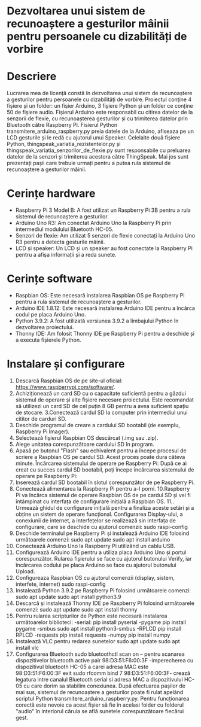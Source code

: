 # Dezvoltarea unui sistem de recunoaștere a gesturilor mâinii pentru persoanele cu dizabilități de vorbire

# Descriere
Lucrarea mea de licență constă în dezvoltarea unui sistem de recunoaștere a gesturilor pentru persoanele cu dizabilități de vorbire.
Proiectul conține 4 fișiere și un folder: un fișier Arduino, 3 fișiere Python și un folder ce conține 50 de fișiere audio. 
Fișierul Arduino este responsabil cu citirea datelor de la senzorii de flexie, cu recunoașterea gesturilor și cu trimiterea datelor prin Bluetooth către Raspberry Pi.
Fisierul Python transmitere_arduino_raspberry.py preia datele de la Arduino, afiseaza pe un LCD gesturile și le redă cu ajutorul unui Speaker. Celelalte două fișiere Python, thingspeak_variatia_rezistentelor.py și thingspeak_variatia_senzorilor_de_flexie.py sunt responsabile cu preluarea datelor de la senzori și trimiterea acestora către ThingSpeak. Mai jos sunt prezentați pașii care trebuie urmați pentru a putea rula sistemul de recunoaștere a gesturilor mâinii.

# Cerințe hardware
- Raspberry Pi 3 Model B: A fost utilizat un Raspberry Pi 3B pentru a rula sistemul de recunoaștere a gesturilor.
- Arduino Uno R3: Am conectat Arduino Uno la Raspberry Pi prin intermediul modulului Bluetooth HC-05.
- Senzori de flexie: Am utilizat 5 senzori de flexie conectați la Arduino Uno R3 pentru a detecta gesturile mâinii.
- LCD și speaker: Un LCD și un speaker au fost conectate la Raspberry Pi pentru a afișa informații și a reda sunete.

# Cerințe software
- Raspbian OS: Este necesară instalarea Raspbian OS pe Raspberry Pi pentru a rula sistemul de recunoaștere a gesturilor.
- Arduino IDE 1.8.12: Este necesară instalarea Arduino IDE pentru a încărca codul pe placa Arduino Uno.
- Python 3.9.2: A fost utilizată versiunea 3.9.2 a limbajului Python în dezvoltarea proiectului.
- Thonny IDE: Am folosit Thonny IDE pe Raspberry Pi pentru a deschide și a executa fișierele Python.

# Instalare și configurare
1. Descarcă Raspbian OS de pe site-ul oficial: https://www.raspberrypi.com/software/.
2. Achiziționează un card SD cu o capacitate suficientă pentru a găzdui sistemul de operare și alte fișiere necesare proiectului. Este recomandat să utilizezi un card SD de cel puțin 8 GB pentru a avea suficient spațiu de stocare.
3.Conectează cardul SD la computer prin intermediul unui cititor de carduri SD.
4. Deschide programul de creare a cardului SD bootabil (de exemplu, Raspberry Pi Imager).
5. Selectează fișierul  Raspbian OS descărcat (.img sau .zip).
6. Alege unitatea corespunzătoare cardului SD în program.
7. Apasă pe butonul "Flash" sau echivalent pentru a începe procesul de scriere a  Raspbian OS pe cardul SD. Acest proces poate dura câteva minute. Încărcarea sistemului de operare pe Raspberry Pi: După ce ai creat cu succes cardul SD bootabil, poți începe încărcarea sistemului de operare pe Raspberry Pi:
8. Inserează cardul SD bootabil în slotul corespunzător de pe Raspberry Pi.
9. Conectează alimentarea la Raspberry Pi pentru a-l porni.
10.Raspberry Pi va încărca sistemul de operare Raspbian OS de pe cardul SD și vei fi întâmpinat cu interfața de configurare inițială a Raspbian OS. 
11.. Urmează ghidul de configurare inițială pentru a finaliza aceste setări și a obține un sistem de operare funcțional. Configurarea Display-ului, a conexiunii de internet, a interfețelor se realizează sin interfața de configurare, care se deschide cu ajutorul comenzii:
sudo raspi-config
12. Deschide terminalul pe Raspberry Pi și instalează Arduino IDE folosind următoarele comenzi:
    sudo apt update
    sudo apt install arduino
13. Conectează Arduino Uno la Raspberry Pi utilizând un cablu USB.
14. Configurează Arduino IDE pentru a utiliza placa Arduino Uno și portul corespunzător.
    Rularea fișierului se face cu ajutorul butonului Verify, iar încărcarea codului pe placa Arduino se face cu ajutorul butonului Upload.
16. Configureaza Raspbian OS cu ajutorul comenzii (display, sistem, interfete,  internet)
    sudo raspi-config
17. Instalează Python 3.9.2 pe Raspberry Pi folosind următoarele comenzi:
    sudo apt update
    sudo apt install python3.9
18. Descarcă și instalează Thonny IDE pe Raspberry Pi folosind următoarele comenzi:
    sudo apt update
    sudo apt install thonny
11. Pentru rularea scripturilor de Python este necesară instalarea următoarelor biblioteci:
    -serial:
    pip install pyserial
    -pygame
    pip install pygame
    -smbus
    sudo apt install python3-smbus
    -RPLCD
    pip install RPLCD 
    -requests
    pip install requests
    -numpy
    pip install numpy
12. Instalează VLC pentru redarea sunetelor
    sudo apt update
    sudo apt install vlc
13. Configurarea Bluetooth
    sudo bluetoothctl
    scan on – pentru scanarea dispozitivelor bluetooth active
    pair 98:D3:51:F6:00:3F -imperecherea cu dispozitivul bluetooth HC-05 a carei adresa MAC este 98:D3:51:F6:00:3F
    exit
    sudo rfcomm bind  7 98:D3:51:F6:00:3F- crează legatura intre canalul Bluetooth serial si adresa MAC a dispozitivului HC-05 cu care dorim sa stabilim conexiunea. 
După efectuarea pașilor de mai sus, sistemul de recunoaștere a gesturilor poate fi rulat apelând scriptul Python  transmitere_arduino_raspberry.py. Pentru funcționarea corectă este nevoie ca acest fișier să fie în acelasi folder cu folderul "audio" în interiorul căruia se află sunetele corespunzătoare fiecărui gest.
